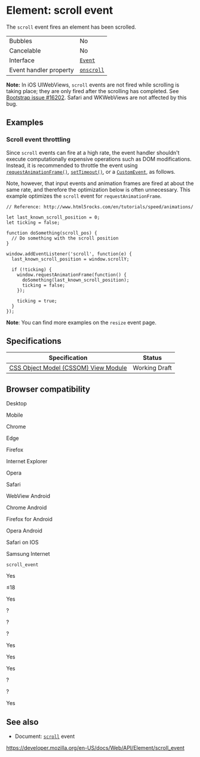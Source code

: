 Element: scroll event
=====================

The `scroll` event fires an element has been scrolled.

<table><tbody><tr class="odd"><td>Bubbles</td><td>No</td></tr><tr class="even"><td>Cancelable</td><td>No</td></tr><tr class="odd"><td>Interface</td><td><a href="../event"><code>Event</code></a></td></tr><tr class="even"><td>Event handler property</td><td><a href="../globaleventhandlers/onscroll"><code>onscroll</code></a></td></tr></tbody></table>

**Note:** In iOS UIWebViews, `scroll` events are not fired while scrolling is taking place; they are only fired after the scrolling has completed. See [Bootstrap issue \#16202](https://github.com/twbs/bootstrap/issues/16202). Safari and WKWebViews are not affected by this bug.

Examples
--------

### Scroll event throttling

Since `scroll` events can fire at a high rate, the event handler shouldn't execute computationally expensive operations such as DOM modifications. Instead, it is recommended to throttle the event using [`requestAnimationFrame()`](../window/requestanimationframe), [`setTimeout()`](../windoworworkerglobalscope/settimeout), or a [`CustomEvent`](../customevent), as follows.

Note, however, that input events and animation frames are fired at about the same rate, and therefore the optimization below is often unnecessary. This example optimizes the `scroll` event for `requestAnimationFrame`.

    // Reference: http://www.html5rocks.com/en/tutorials/speed/animations/

    let last_known_scroll_position = 0;
    let ticking = false;

    function doSomething(scroll_pos) {
      // Do something with the scroll position
    }

    window.addEventListener('scroll', function(e) {
      last_known_scroll_position = window.scrollY;

      if (!ticking) {
        window.requestAnimationFrame(function() {
          doSomething(last_known_scroll_position);
          ticking = false;
        });

        ticking = true;
      }
    });

**Note**: You can find more examples on the <span class="page-not-created">`resize`</span> event page.

Specifications
--------------

<table><thead><tr class="header"><th>Specification</th><th>Status</th></tr></thead><tbody><tr class="odd"><td><a href="https://drafts.csswg.org/cssom-view/#scrolling-events">CSS Object Model (CSSOM) View Module</a></td><td><span class="spec-wd">Working Draft</span></td></tr></tbody></table>

Browser compatibility
---------------------

Desktop

Mobile

Chrome

Edge

Firefox

Internet Explorer

Opera

Safari

WebView Android

Chrome Android

Firefox for Android

Opera Android

Safari on IOS

Samsung Internet

`scroll_event`

Yes

≤18

Yes

?

?

?

Yes

Yes

Yes

?

?

Yes

See also
--------

-   Document: [`scroll`](../document/scroll_event) event

<a href="https://developer.mozilla.org/en-US/docs/Web/API/Element/scroll_event" class="_attribution-link">https://developer.mozilla.org/en-US/docs/Web/API/Element/scroll_event</a>
